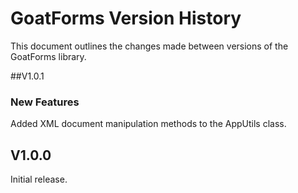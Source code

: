 # GoatForms Version History

This document outlines the changes made between versions of the GoatForms library.

##V1.0.1

### New Features

Added XML document manipulation methods to the AppUtils class.

## V1.0.0

Initial release.
